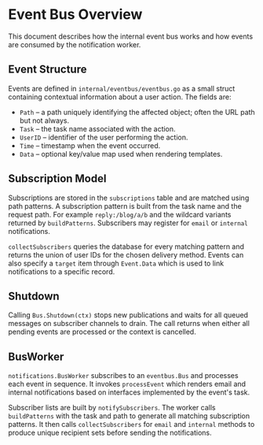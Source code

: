 # Event Bus Overview

This document describes how the internal event bus works and how events
are consumed by the notification worker.

## Event Structure

Events are defined in `internal/eventbus/eventbus.go` as a small struct
containing contextual information about a user action. The fields are:

- `Path` – a path uniquely identifying the affected object; often the URL path but not always.
- `Task` – the task name associated with the action.
- `UserID` – identifier of the user performing the action.
- `Time` – timestamp when the event occurred.
- `Data` – optional key/value map used when rendering templates.

## Subscription Model

Subscriptions are stored in the `subscriptions` table and are matched
using path patterns. A subscription pattern is built from the task name
and the request path. For example `reply:/blog/a/b` and the wildcard
variants returned by `buildPatterns`. Subscribers may register for
`email` or `internal` notifications.

`collectSubscribers` queries the database for every matching pattern and
returns the union of user IDs for the chosen delivery method. Events can
also specify a `target` item through `Event.Data` which is used to link
notifications to a specific record.

## Shutdown

Calling `Bus.Shutdown(ctx)` stops new publications and waits for all
queued messages on subscriber channels to drain. The call returns when
either all pending events are processed or the context is cancelled.

## BusWorker

`notifications.BusWorker` subscribes to an `eventbus.Bus` and processes
each event in sequence. It invokes `processEvent` which renders email and
internal notifications based on interfaces implemented by the event's
task.

Subscriber lists are built by `notifySubscribers`. The worker calls
`buildPatterns` with the task and path to generate all matching
subscription patterns. It then calls `collectSubscribers` for `email` and
`internal` methods to produce unique recipient sets before sending the
notifications.
